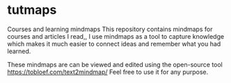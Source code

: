 # tutmaps
Courses and learning mindmaps
This repository contains mindmaps for courses and articles I read,, I use mindmaps as a tool to capture knowledge which makes it much easier to connect ideas and remember what you had learned.

These mindmaps are can be viewed and edited using the open-source tool https://tobloef.com/text2mindmap/
Feel free to use it for any purpose.
